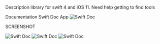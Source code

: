 Description library for swift 4 and iOS 11. Need help getting to find tools

Documentation Swift Doc App
![Swift Doc](https://github.com/niksolaz/SwiftDoc/blob/master/image/Simulator%20Screen%20Shot%20-%20iPhone%207%20-%202018-01-19%20at%2020.14.28.png)

SCREENSHOT

![Swift Doc](https://github.com/niksolaz/SwiftDoc/blob/master/image/Simulator%20Screen%20Shot%20-%20iPhone%208%20Plus%20-%202018-01-19%20at%2020.39.13.png)
![Swift Doc](https://github.com/niksolaz/SwiftDoc/blob/master/image/Simulator%20Screen%20Shot%20-%20iPhone%208%20Plus%20-%202018-01-19%20at%2020.39.19.png)
![Swift Doc](https://github.com/niksolaz/SwiftDoc/blob/master/image/Simulator%20Screen%20Shot%20-%20iPhone%208%20Plus%20-%202018-01-19%20at%2020.39.35.png)

